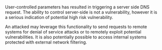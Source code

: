 User-controlled parameters has resulted in triggering a server side DNS request. The ability to control server-side is
not a vulnerability, however it is a serious indication of potential high risk vulnerability.

An attacked may leverage this functionality to send requests to remote systems for denial of service attacks or to
remotely exploit potential vulnerabilities. It is also potentially possible to access internal systems protected with
external network filtering.